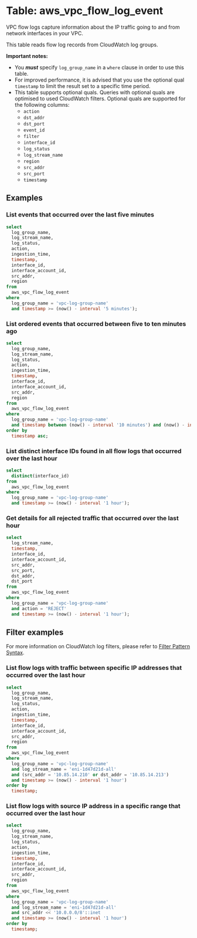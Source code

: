 # Table: aws_vpc_flow_log_event

VPC flow logs capture information about the IP traffic going to and from network interfaces in your VPC.

This table reads flow log records from CloudWatch log groups.

**Important notes:**

- You **_must_** specify `log_group_name` in a `where` clause in order to use this table.
- For improved performance, it is advised that you use the optional qual `timestamp` to limit the result set to a specific time period.
- This table supports optional quals. Queries with optional quals are optimised to used CloudWatch filters. Optional quals are supported for the following columns:
  - `action`
  - `dst_addr`
  - `dst_port`
  - `event_id`
  - `filter`
  - `interface_id`
  - `log_status`
  - `log_stream_name`
  - `region`
  - `src_addr`
  - `src_port`
  - `timestamp`

## Examples

### List events that occurred over the last five minutes

```sql
select
  log_group_name,
  log_stream_name,
  log_status,
  action,
  ingestion_time,
  timestamp,
  interface_id,
  interface_account_id,
  src_addr,
  region
from
  aws_vpc_flow_log_event
where
  log_group_name = 'vpc-log-group-name'
  and timestamp >= (now() - interval '5 minutes');
```

### List ordered events that occurred between five to ten minutes ago

```sql
select
  log_group_name,
  log_stream_name,
  log_status,
  action,
  ingestion_time,
  timestamp,
  interface_id,
  interface_account_id,
  src_addr,
  region
from
  aws_vpc_flow_log_event
where
  log_group_name = 'vpc-log-group-name'
  and timestamp between (now() - interval '10 minutes') and (now() - interval '5 minutes')
order by
  timestamp asc;
```

### List distinct interface IDs found in all flow logs that occurred over the last hour

```sql
select
  distinct(interface_id)
from
  aws_vpc_flow_log_event
where
  log_group_name = 'vpc-log-group-name'
  and timestamp >= (now() - interval '1 hour');
```

### Get details for all rejected traffic that occurred over the last hour

```sql
select
  log_stream_name,
  timestamp,
  interface_id,
  interface_account_id,
  src_addr,
  src_port,
  dst_addr,
  dst_port
from
  aws_vpc_flow_log_event
where
  log_group_name = 'vpc-log-group-name'
  and action = 'REJECT'
  and timestamp >= (now() - interval '1 hour');
```

## Filter examples

For more information on CloudWatch log filters, please refer to [Filter Pattern Syntax](https://docs.aws.amazon.com/AmazonCloudWatch/latest/logs/FilterAndPatternSyntax.html).

### List flow logs with traffic between specific IP addresses that occurred over the last hour

```sql
select
  log_group_name,
  log_stream_name,
  log_status,
  action,
  ingestion_time,
  timestamp,
  interface_id,
  interface_account_id,
  src_addr,
  region
from
  aws_vpc_flow_log_event
where
  log_group_name = 'vpc-log-group-name'
  and log_stream_name = 'eni-1d47d21d-all'
  and (src_addr = '10.85.14.210' or dst_addr = '10.85.14.213')
  and timestamp >= (now() - interval '1 hour')
order by
  timestamp;
```

### List flow logs with source IP address in a specific range that occurred over the last hour

```sql
select
  log_group_name,
  log_stream_name,
  log_status,
  action,
  ingestion_time,
  timestamp,
  interface_id,
  interface_account_id,
  src_addr,
  region
from
  aws_vpc_flow_log_event
where
  log_group_name = 'vpc-log-group-name'
  and log_stream_name = 'eni-1d47d21d-all'
  and src_addr << '10.0.0.0/8'::inet
  and timestamp >= (now() - interval '1 hour')
order by
  timestamp;
```
